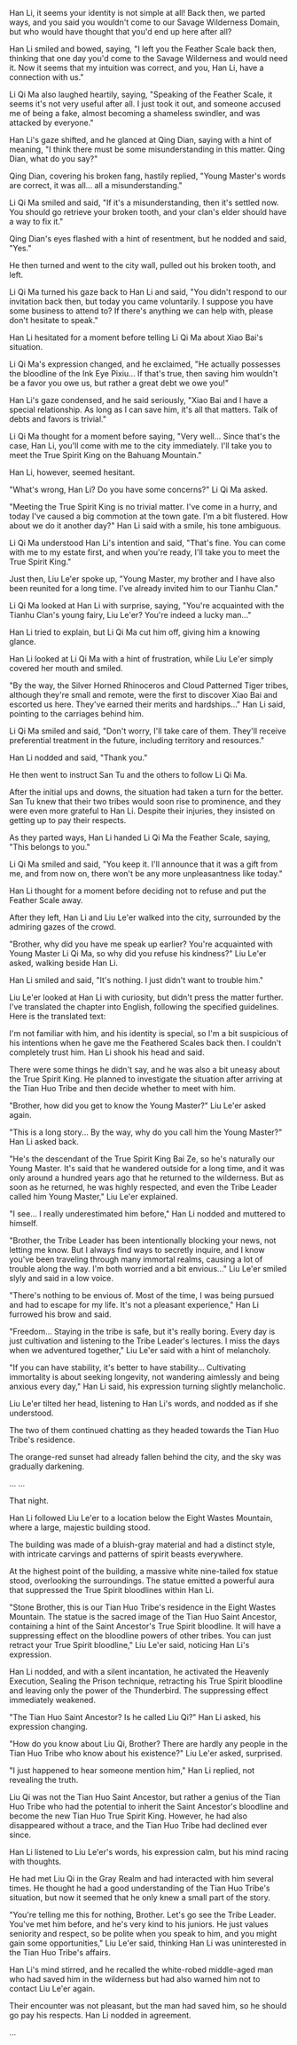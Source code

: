 Han Li, it seems your identity is not simple at all! Back then, we parted ways, and you said you wouldn't come to our Savage Wilderness Domain, but who would have thought that you'd end up here after all?

Han Li smiled and bowed, saying, "I left you the Feather Scale back then, thinking that one day you'd come to the Savage Wilderness and would need it. Now it seems that my intuition was correct, and you, Han Li, have a connection with us."

Li Qi Ma also laughed heartily, saying, "Speaking of the Feather Scale, it seems it's not very useful after all. I just took it out, and someone accused me of being a fake, almost becoming a shameless swindler, and was attacked by everyone."

Han Li's gaze shifted, and he glanced at Qing Dian, saying with a hint of meaning, "I think there must be some misunderstanding in this matter. Qing Dian, what do you say?"

Qing Dian, covering his broken fang, hastily replied, "Young Master's words are correct, it was all... all a misunderstanding."

Li Qi Ma smiled and said, "If it's a misunderstanding, then it's settled now. You should go retrieve your broken tooth, and your clan's elder should have a way to fix it."

Qing Dian's eyes flashed with a hint of resentment, but he nodded and said, "Yes."

He then turned and went to the city wall, pulled out his broken tooth, and left.

Li Qi Ma turned his gaze back to Han Li and said, "You didn't respond to our invitation back then, but today you came voluntarily. I suppose you have some business to attend to? If there's anything we can help with, please don't hesitate to speak."

Han Li hesitated for a moment before telling Li Qi Ma about Xiao Bai's situation.

Li Qi Ma's expression changed, and he exclaimed, "He actually possesses the bloodline of the Ink Eye Pixiu... If that's true, then saving him wouldn't be a favor you owe us, but rather a great debt we owe you!"

Han Li's gaze condensed, and he said seriously, "Xiao Bai and I have a special relationship. As long as I can save him, it's all that matters. Talk of debts and favors is trivial."

Li Qi Ma thought for a moment before saying, "Very well... Since that's the case, Han Li, you'll come with me to the city immediately. I'll take you to meet the True Spirit King on the Bahuang Mountain."

Han Li, however, seemed hesitant.

"What's wrong, Han Li? Do you have some concerns?" Li Qi Ma asked.

"Meeting the True Spirit King is no trivial matter. I've come in a hurry, and today I've caused a big commotion at the town gate. I'm a bit flustered. How about we do it another day?" Han Li said with a smile, his tone ambiguous.

Li Qi Ma understood Han Li's intention and said, "That's fine. You can come with me to my estate first, and when you're ready, I'll take you to meet the True Spirit King."

Just then, Liu Le'er spoke up, "Young Master, my brother and I have also been reunited for a long time. I've already invited him to our Tianhu Clan."

Li Qi Ma looked at Han Li with surprise, saying, "You're acquainted with the Tianhu Clan's young fairy, Liu Le'er? You're indeed a lucky man..."

Han Li tried to explain, but Li Qi Ma cut him off, giving him a knowing glance.

Han Li looked at Li Qi Ma with a hint of frustration, while Liu Le'er simply covered her mouth and smiled.

"By the way, the Silver Horned Rhinoceros and Cloud Patterned Tiger tribes, although they're small and remote, were the first to discover Xiao Bai and escorted us here. They've earned their merits and hardships..." Han Li said, pointing to the carriages behind him.

Li Qi Ma smiled and said, "Don't worry, I'll take care of them. They'll receive preferential treatment in the future, including territory and resources."

Han Li nodded and said, "Thank you."

He then went to instruct San Tu and the others to follow Li Qi Ma.

After the initial ups and downs, the situation had taken a turn for the better. San Tu knew that their two tribes would soon rise to prominence, and they were even more grateful to Han Li. Despite their injuries, they insisted on getting up to pay their respects.

As they parted ways, Han Li handed Li Qi Ma the Feather Scale, saying, "This belongs to you."

Li Qi Ma smiled and said, "You keep it. I'll announce that it was a gift from me, and from now on, there won't be any more unpleasantness like today."

Han Li thought for a moment before deciding not to refuse and put the Feather Scale away.

After they left, Han Li and Liu Le'er walked into the city, surrounded by the admiring gazes of the crowd.

"Brother, why did you have me speak up earlier? You're acquainted with Young Master Li Qi Ma, so why did you refuse his kindness?" Liu Le'er asked, walking beside Han Li.

Han Li smiled and said, "It's nothing. I just didn't want to trouble him."

Liu Le'er looked at Han Li with curiosity, but didn't press the matter further.
I've translated the chapter into English, following the specified guidelines. Here is the translated text:

I'm not familiar with him, and his identity is special, so I'm a bit suspicious of his intentions when he gave me the Feathered Scales back then. I couldn't completely trust him. Han Li shook his head and said.

There were some things he didn't say, and he was also a bit uneasy about the True Spirit King. He planned to investigate the situation after arriving at the Tian Huo Tribe and then decide whether to meet with him.

"Brother, how did you get to know the Young Master?" Liu Le'er asked again.

"This is a long story... By the way, why do you call him the Young Master?" Han Li asked back.

"He's the descendant of the True Spirit King Bai Ze, so he's naturally our Young Master. It's said that he wandered outside for a long time, and it was only around a hundred years ago that he returned to the wilderness. But as soon as he returned, he was highly respected, and even the Tribe Leader called him Young Master," Liu Le'er explained.

"I see... I really underestimated him before," Han Li nodded and muttered to himself.

"Brother, the Tribe Leader has been intentionally blocking your news, not letting me know. But I always find ways to secretly inquire, and I know you've been traveling through many immortal realms, causing a lot of trouble along the way. I'm both worried and a bit envious..." Liu Le'er smiled slyly and said in a low voice.

"There's nothing to be envious of. Most of the time, I was being pursued and had to escape for my life. It's not a pleasant experience," Han Li furrowed his brow and said.

"Freedom... Staying in the tribe is safe, but it's really boring. Every day is just cultivation and listening to the Tribe Leader's lectures. I miss the days when we adventured together," Liu Le'er said with a hint of melancholy.

"If you can have stability, it's better to have stability... Cultivating immortality is about seeking longevity, not wandering aimlessly and being anxious every day," Han Li said, his expression turning slightly melancholic.

Liu Le'er tilted her head, listening to Han Li's words, and nodded as if she understood.

The two of them continued chatting as they headed towards the Tian Huo Tribe's residence.

The orange-red sunset had already fallen behind the city, and the sky was gradually darkening.

... ...

That night.

Han Li followed Liu Le'er to a location below the Eight Wastes Mountain, where a large, majestic building stood.

The building was made of a bluish-gray material and had a distinct style, with intricate carvings and patterns of spirit beasts everywhere.

At the highest point of the building, a massive white nine-tailed fox statue stood, overlooking the surroundings. The statue emitted a powerful aura that suppressed the True Spirit bloodlines within Han Li.

"Stone Brother, this is our Tian Huo Tribe's residence in the Eight Wastes Mountain. The statue is the sacred image of the Tian Huo Saint Ancestor, containing a hint of the Saint Ancestor's True Spirit bloodline. It will have a suppressing effect on the bloodline powers of other tribes. You can just retract your True Spirit bloodline," Liu Le'er said, noticing Han Li's expression.

Han Li nodded, and with a silent incantation, he activated the Heavenly Execution, Sealing the Prison technique, retracting his True Spirit bloodline and leaving only the power of the Thunderbird. The suppressing effect immediately weakened.

"The Tian Huo Saint Ancestor? Is he called Liu Qi?" Han Li asked, his expression changing.

"How do you know about Liu Qi, Brother? There are hardly any people in the Tian Huo Tribe who know about his existence?" Liu Le'er asked, surprised.

"I just happened to hear someone mention him," Han Li replied, not revealing the truth.

Liu Qi was not the Tian Huo Saint Ancestor, but rather a genius of the Tian Huo Tribe who had the potential to inherit the Saint Ancestor's bloodline and become the new Tian Huo True Spirit King. However, he had also disappeared without a trace, and the Tian Huo Tribe had declined ever since.

Han Li listened to Liu Le'er's words, his expression calm, but his mind racing with thoughts.

He had met Liu Qi in the Gray Realm and had interacted with him several times. He thought he had a good understanding of the Tian Huo Tribe's situation, but now it seemed that he only knew a small part of the story.

"You're telling me this for nothing, Brother. Let's go see the Tribe Leader. You've met him before, and he's very kind to his juniors. He just values seniority and respect, so be polite when you speak to him, and you might gain some opportunities," Liu Le'er said, thinking Han Li was uninterested in the Tian Huo Tribe's affairs.

Han Li's mind stirred, and he recalled the white-robed middle-aged man who had saved him in the wilderness but had also warned him not to contact Liu Le'er again.

Their encounter was not pleasant, but the man had saved him, so he should go pay his respects. Han Li nodded in agreement.

...